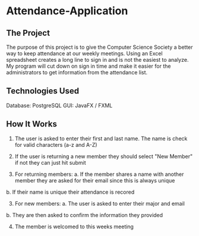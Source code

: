 # Attendance-Application

## The Project

The purpose of this project is to give the Computer Science Society a better way to keep
attendance at our weekly meetings. Using an Excel spreadsheet creates a long line to sign
in and is not the easiest to analyze. My program will cut down on sign in time and make it 
easier for the administrators to get information from the attendance list.
	
## Technologies Used

Database: PostgreSQL
GUI: JavaFX / FXML
	
## How It Works

1. The user is asked to enter their first and last name. The name is check for valid
characters (a-z and A-Z)
	
2. If the user is returning a new member they should select "New Member" if not they can just hit submit
	
3. For returning members:
  a. If the member shares a name with another member they are asked for their email since this is always
		unique
		
  b. If their name is unique their attendance is recored
		
3. For new members:
  a. The user is asked to enter their major and email
		
  b. They are then asked to confirm the information they provided
		
4. The member is welcomed to this weeks meeting 